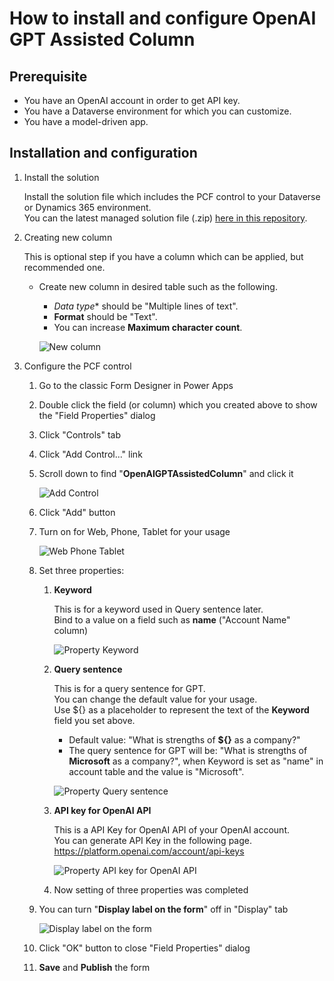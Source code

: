 # How to install and configure OpenAI GPT Assisted Column

## Prerequisite

- You have an OpenAI account in order to get API key.  
- You have a Dataverse environment for which you can customize.  
- You have a model-driven app.  

## Installation and configuration

1. Install the solution

    Install the solution file which includes the PCF control to your Dataverse or Dynamics 365 environment.  
    You can the latest managed solution file (.zip) [here in this repository](https://github.com/keijiinouehotmail/OpenAIGPTAssistedColumnPCF/releases).

1. Creating new column

    This is optional step if you have a column which can be applied, but recommended one.  

    - Create new column in desired table such as the following.

        - *Data type** should be "Multiple lines of text".
        - **Format** should be "Text".
        - You can increase **Maximum character count**.

        ![New column](../Images/SettingUpNewColumn.png)

1. Configure the PCF control
    1. Go to the classic Form Designer in Power Apps
    1. Double click the field (or column) which you created above to show the "Field Properties" dialog
    1. Click "Controls" tab
    1. Click "Add Control..." link
    1. Scroll down to find "**OpenAIGPTAssistedColumn**" and click it

        ![Add Control](../Images/ConfigureThePCFControlAddControl.png)

    1. Click "Add" button
    1. Turn on for Web, Phone, Tablet for your usage

        ![Web Phone Tablet](../Images/ConfigureThePCFControlWebPhoneTablet.png)

    1. Set three properties:
        1. **Keyword**

            This is for a keyword used in Query sentence later.  
            Bind to a value on a field such as **name** ("Account Name" column)  

            ![Property Keyword](../Images/ConfigureThePCFControlPropKeyword.png)

        1. **Query sentence**

            This is for a query sentence for GPT.  
            You can change the default value for your usage.  
            Use ${} as a placeholder to represent the text of the **Keyword** field you set above.  

            - Default value: "What is strengths of **${}** as a company?"
            - The query sentence for GPT will be: "What is strengths of **Microsoft** as a company?", when Keyword is set as "name" in account table and the value is "Microsoft".

            ![Property Query sentence](../Images/ConfigureThePCFControlPropQuerySentence.png)

        1. **API key for OpenAI API**

            This is a API Key for OpenAI API of your OpenAI account.  
            You can generate API Key in the following page.  
                <https://platform.openai.com/account/api-keys>  

            ![Property API key for OpenAI API](../Images/ConfigureThePCFControlPropAPIKeyForOpenAIAPI.png)

        1. Now setting of three properties was completed

    1. You can turn "**Display label on the form**" off in "Display" tab

        ![Display label on the form](../Images/ConfigureThePCFControlDisplayLabel.png)

    1. Click "OK" button to close "Field Properties" dialog
    1. **Save** and **Publish** the form
